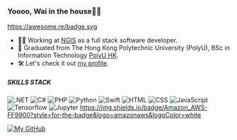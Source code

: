 ### Yoooo, Wai in the house👋😎
https://awesome.re/badge.svg
- 👨‍💻 Working at [NGIS](https://careers.shopee.sg/about/) as a full stack software developer.
- 🧱 Graduated from The Hong Kong Polytechnic University (PolyU), BSc in Information Technology [PolyU HK](https://www.polyu.edu.hk/).
- 🛠️ Let's check it out [my profile](https://waikap.github.io/portfolio-demo/).

##### SKILLS STACK
![.NET](https://img.shields.io/badge/.NET-5C2D91?style=for-the-badge&logo=.net&logoColor=white)
![C#](https://img.shields.io/badge/C%23-239120?style=for-the-badge&logo=c-sharp&logoColor=white)
![PHP](https://img.shields.io/badge/PHP-777BB4?style=for-the-badge&logo=php&logoColor=white)
![Python](https://img.shields.io/badge/Python-14354C?style=for-the-badge&logo=python&logoColor=white)
![Swift](https://img.shields.io/badge/Swift-FA7343?style=for-the-badge&logo=swift&logoColor=white)
![HTML](https://img.shields.io/badge/HTML-239120?style=for-the-badge&logo=html5&logoColor=white)
![CSS](https://img.shields.io/badge/CSS-239120?&style=for-the-badge&logo=css3&logoColor=white)
![JavaScript](https://img.shields.io/badge/JavaScript-F7DF1E?style=for-the-badge&logo=javascript&logoColor=black)
![Tensorflow](https://img.shields.io/badge/TensorFlow-FF6F00?style=for-the-badge&logo=tensorflow&logoColor=white)
![Jupyter](https://img.shields.io/badge/Jupyter-%23F37626.svg?logo=Jupyter&logoColor=white)
https://img.shields.io/badge/Amazon_AWS-FF9900?style=for-the-badge&logo=amazonaws&logoColor=white


[![My GitHub](https://github-readme-stats.vercel.app/api?username=wAikAp)]()
